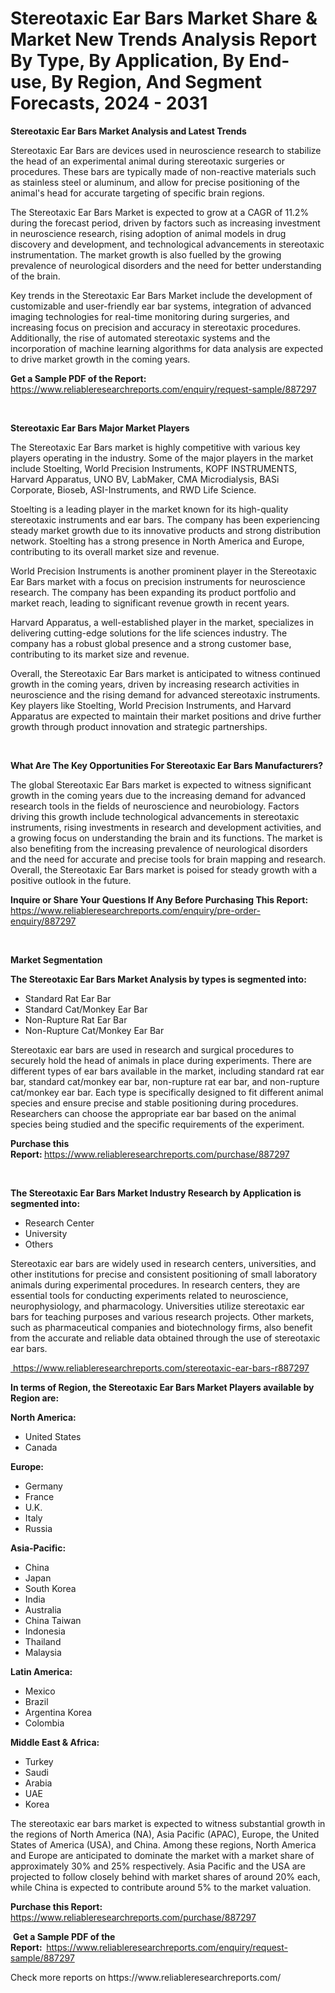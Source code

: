 <p><h1>Stereotaxic Ear Bars Market Share & Market New Trends Analysis Report By Type, By Application, By End-use, By Region, And Segment Forecasts, 2024 - 2031</h1></p><p><strong>Stereotaxic Ear Bars Market Analysis and Latest Trends</strong></p>
<p><p>Stereotaxic Ear Bars are devices used in neuroscience research to stabilize the head of an experimental animal during stereotaxic surgeries or procedures. These bars are typically made of non-reactive materials such as stainless steel or aluminum, and allow for precise positioning of the animal's head for accurate targeting of specific brain regions.</p><p>The Stereotaxic Ear Bars Market is expected to grow at a CAGR of 11.2% during the forecast period, driven by factors such as increasing investment in neuroscience research, rising adoption of animal models in drug discovery and development, and technological advancements in stereotaxic instrumentation. The market growth is also fuelled by the growing prevalence of neurological disorders and the need for better understanding of the brain.</p><p>Key trends in the Stereotaxic Ear Bars Market include the development of customizable and user-friendly ear bar systems, integration of advanced imaging technologies for real-time monitoring during surgeries, and increasing focus on precision and accuracy in stereotaxic procedures. Additionally, the rise of automated stereotaxic systems and the incorporation of machine learning algorithms for data analysis are expected to drive market growth in the coming years.</p></p>
<p><strong>Get a Sample PDF of the Report:&nbsp;</strong> <a href="https://www.reliableresearchreports.com/enquiry/request-sample/887297">https://www.reliableresearchreports.com/enquiry/request-sample/887297</a></p>
<p>&nbsp;</p>
<p><strong>Stereotaxic Ear Bars Major Market Players</strong></p>
<p><p>The Stereotaxic Ear Bars market is highly competitive with various key players operating in the industry. Some of the major players in the market include Stoelting, World Precision Instruments, KOPF INSTRUMENTS, Harvard Apparatus, UNO BV, LabMaker, CMA Microdialysis, BASi Corporate, Bioseb, ASI-Instruments, and RWD Life Science.</p><p>Stoelting is a leading player in the market known for its high-quality stereotaxic instruments and ear bars. The company has been experiencing steady market growth due to its innovative products and strong distribution network. Stoelting has a strong presence in North America and Europe, contributing to its overall market size and revenue.</p><p>World Precision Instruments is another prominent player in the Stereotaxic Ear Bars market with a focus on precision instruments for neuroscience research. The company has been expanding its product portfolio and market reach, leading to significant revenue growth in recent years.</p><p>Harvard Apparatus, a well-established player in the market, specializes in delivering cutting-edge solutions for the life sciences industry. The company has a robust global presence and a strong customer base, contributing to its market size and revenue.</p><p>Overall, the Stereotaxic Ear Bars market is anticipated to witness continued growth in the coming years, driven by increasing research activities in neuroscience and the rising demand for advanced stereotaxic instruments. Key players like Stoelting, World Precision Instruments, and Harvard Apparatus are expected to maintain their market positions and drive further growth through product innovation and strategic partnerships.</p></p>
<p>&nbsp;</p>
<p><strong>What Are The Key Opportunities For Stereotaxic Ear Bars Manufacturers?</strong></p>
<p><p>The global Stereotaxic Ear Bars market is expected to witness significant growth in the coming years due to the increasing demand for advanced research tools in the fields of neuroscience and neurobiology. Factors driving this growth include technological advancements in stereotaxic instruments, rising investments in research and development activities, and a growing focus on understanding the brain and its functions. The market is also benefiting from the increasing prevalence of neurological disorders and the need for accurate and precise tools for brain mapping and research. Overall, the Stereotaxic Ear Bars market is poised for steady growth with a positive outlook in the future.</p></p>
<p><strong>Inquire or Share Your Questions If Any Before Purchasing This Report:</strong> <a href="https://www.reliableresearchreports.com/enquiry/pre-order-enquiry/887297">https://www.reliableresearchreports.com/enquiry/pre-order-enquiry/887297</a></p>
<p>&nbsp;</p>
<p><strong>Market Segmentation</strong></p>
<p><strong>The Stereotaxic Ear Bars Market Analysis by types is segmented into:</strong></p>
<p><ul><li>Standard Rat Ear Bar</li><li>Standard Cat/Monkey Ear Bar</li><li>Non-Rupture Rat Ear Bar</li><li>Non-Rupture Cat/Monkey Ear Bar</li></ul></p>
<p><p>Stereotaxic ear bars are used in research and surgical procedures to securely hold the head of animals in place during experiments. There are different types of ear bars available in the market, including standard rat ear bar, standard cat/monkey ear bar, non-rupture rat ear bar, and non-rupture cat/monkey ear bar. Each type is specifically designed to fit different animal species and ensure precise and stable positioning during procedures. Researchers can choose the appropriate ear bar based on the animal species being studied and the specific requirements of the experiment.</p></p>
<p><strong>Purchase this Report:&nbsp;</strong><a href="https://www.reliableresearchreports.com/purchase/887297">https://www.reliableresearchreports.com/purchase/887297</a></p>
<p>&nbsp;</p>
<p><strong>The Stereotaxic Ear Bars Market Industry Research by Application is segmented into:</strong></p>
<p><ul><li>Research Center</li><li>University</li><li>Others</li></ul></p>
<p><p>Stereotaxic ear bars are widely used in research centers, universities, and other institutions for precise and consistent positioning of small laboratory animals during experimental procedures. In research centers, they are essential tools for conducting experiments related to neuroscience, neurophysiology, and pharmacology. Universities utilize stereotaxic ear bars for teaching purposes and various research projects. Other markets, such as pharmaceutical companies and biotechnology firms, also benefit from the accurate and reliable data obtained through the use of stereotaxic ear bars.</p></p>
<p><a href="https://www.reliableresearchreports.com/stereotaxic-ear-bars-r887297">&nbsp;https://www.reliableresearchreports.com/stereotaxic-ear-bars-r887297</a></p>
<p><strong>In terms of Region, the Stereotaxic Ear Bars Market Players available by Region are:</strong></p>
<p>
    <p> <strong> North America: </strong>
        <ul>
            <li>United States</li>
            <li>Canada</li>
        </ul>
        </p> 
    <p> <strong> Europe: </strong>
        <ul>
            <li>Germany</li>
            <li>France</li>
            <li>U.K.</li>
            <li>Italy</li>
            <li>Russia</li>
        </ul>
        </p> 
    <p> <strong> Asia-Pacific: </strong>
        <ul>
            <li>China</li>
            <li>Japan</li>
            <li>South Korea</li>
            <li>India</li>
            <li>Australia</li>
            <li>China Taiwan</li>
            <li>Indonesia</li>
            <li>Thailand</li>
            <li>Malaysia</li>
        </ul>
        </p> 
    <p> <strong> Latin America: </strong>
        <ul>
            <li>Mexico</li>
            <li>Brazil</li>
            <li>Argentina Korea</li>
            <li>Colombia</li>
        </ul>
        </p> 
    <p> <strong> Middle East & Africa: </strong>
        <ul>
            <li>Turkey</li>
            <li>Saudi</li>
            <li>Arabia</li>
            <li>UAE</li>
            <li>Korea</li>
        </ul>
    </p>
    </p>
<p><p>The stereotaxic ear bars market is expected to witness substantial growth in the regions of North America (NA), Asia Pacific (APAC), Europe, the United States of America (USA), and China. Among these regions, North America and Europe are anticipated to dominate the market with a market share of approximately 30% and 25% respectively. Asia Pacific and the USA are projected to follow closely behind with market shares of around 20% each, while China is expected to contribute around 5% to the market valuation.</p></p>
<p><strong>Purchase this Report: </strong><a href="https://www.reliableresearchreports.com/purchase/887297">https://www.reliableresearchreports.com/purchase/887297</a></p>
<p>&nbsp;<strong>Get a Sample PDF of the Report:&nbsp;&nbsp;</strong><a href="https://www.reliableresearchreports.com/enquiry/request-sample/887297">https://www.reliableresearchreports.com/enquiry/request-sample/887297</a></p>
<p><strong></strong></p>
<p>Check more reports on https://www.reliableresearchreports.com/</p>